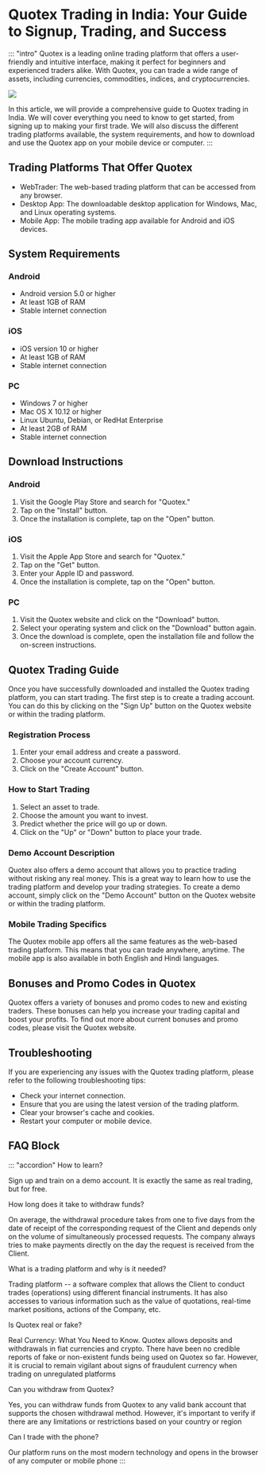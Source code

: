 # Quotex Trading in India: Your Guide to Signup, Trading, and Success

::: \"intro\"
Quotex is a leading online trading platform that offers a user-friendly
and intuitive interface, making it perfect for beginners and experienced
traders alike. With Quotex, you can trade a wide range of assets,
including currencies, commodities, indices, and cryptocurrencies.

[![](https://static.quotex.io/files/3_en/300_250.jpg)](https://traff.sbs/brokerqxlid)

In this article, we will provide a comprehensive guide to Quotex trading
in India. We will cover everything you need to know to get started, from
signing up to making your first trade. We will also discuss the
different trading platforms available, the system requirements, and how
to download and use the Quotex app on your mobile device or computer.
:::

## Trading Platforms That Offer Quotex

-   WebTrader: The web-based trading platform that can be accessed from
    any browser.
-   Desktop App: The downloadable desktop application for Windows, Mac,
    and Linux operating systems.
-   Mobile App: The mobile trading app available for Android and iOS
    devices.

## System Requirements

### Android

-   Android version 5.0 or higher
-   At least 1GB of RAM
-   Stable internet connection

### iOS

-   iOS version 10 or higher
-   At least 1GB of RAM
-   Stable internet connection

### PC

-   Windows 7 or higher
-   Mac OS X 10.12 or higher
-   Linux Ubuntu, Debian, or RedHat Enterprise
-   At least 2GB of RAM
-   Stable internet connection

## Download Instructions

### Android

1.  Visit the Google Play Store and search for "Quotex."
2.  Tap on the "Install" button.
3.  Once the installation is complete, tap on the "Open" button.

### iOS

1.  Visit the Apple App Store and search for "Quotex."
2.  Tap on the "Get" button.
3.  Enter your Apple ID and password.
4.  Once the installation is complete, tap on the "Open" button.

### PC

1.  Visit the Quotex website and click on the "Download" button.
2.  Select your operating system and click on the "Download"
    button again.
3.  Once the download is complete, open the installation file and follow
    the on-screen instructions.

## Quotex Trading Guide

Once you have successfully downloaded and installed the Quotex trading
platform, you can start trading. The first step is to create a trading
account. You can do this by clicking on the "Sign Up" button on
the Quotex website or within the trading platform.

### Registration Process

1.  Enter your email address and create a password.
2.  Choose your account currency.
3.  Click on the "Create Account" button.

### How to Start Trading

1.  Select an asset to trade.
2.  Choose the amount you want to invest.
3.  Predict whether the price will go up or down.
4.  Click on the "Up" or "Down" button to place your trade.

### Demo Account Description

Quotex also offers a demo account that allows you to practice trading
without risking any real money. This is a great way to learn how to use
the trading platform and develop your trading strategies. To create a
demo account, simply click on the "Demo Account" button on the
Quotex website or within the trading platform.

### Mobile Trading Specifics

The Quotex mobile app offers all the same features as the web-based
trading platform. This means that you can trade anywhere, anytime. The
mobile app is also available in both English and Hindi languages.

## Bonuses and Promo Codes in Quotex

Quotex offers a variety of bonuses and promo codes to new and existing
traders. These bonuses can help you increase your trading capital and
boost your profits. To find out more about current bonuses and promo
codes, please visit the Quotex website.

## Troubleshooting

If you are experiencing any issues with the Quotex trading platform,
please refer to the following troubleshooting tips:

-   Check your internet connection.
-   Ensure that you are using the latest version of the trading
    platform.
-   Clear your browser\'s cache and cookies.
-   Restart your computer or mobile device.

## FAQ Block

::: \"accordion\"
How to learn?

Sign up and train on a demo account. It is exactly the same as real
trading, but for free.

How long does it take to withdraw funds?

On average, the withdrawal procedure takes from one to five days from
the date of receipt of the corresponding request of the Client and
depends only on the volume of simultaneously processed requests. The
company always tries to make payments directly on the day the request is
received from the Client.

What is a trading platform and why is it needed?

Trading platform -- a software complex that allows the Client to conduct
trades (operations) using different financial instruments. It has also
accesses to various information such as the value of quotations,
real-time market positions, actions of the Company, etc.

Is Quotex real or fake?

Real Currency: What You Need to Know. Quotex allows deposits and
withdrawals in fiat currencies and crypto. There have been no credible
reports of fake or non-existent funds being used on Quotex so far.
However, it is crucial to remain vigilant about signs of fraudulent
currency when trading on unregulated platforms

Can you withdraw from Quotex?

Yes, you can withdraw funds from Quotex to any valid bank account that
supports the chosen withdrawal method. However, it's important to verify
if there are any limitations or restrictions based on your country or
region

Can I trade with the phone?

Our platform runs on the most modern technology and opens in the browser
of any computer or mobile phone
:::

